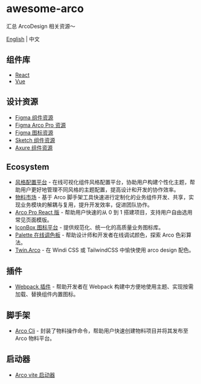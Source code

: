 # awesome-arco

汇总 ArcoDesign 相关资源～

[English](./README.md) | 中文

## 组件库

* [React](https://github.com/arco-design/arco-design)
* [Vue](https://github.com/arco-design/arco-design-vue)

## 设计资源

* [Figma 组件资源](https://www.figma.com/file/M66cTiLXHa4SVyZIlfY5Pb/arco-Design-System?node-id=7945%3A44563)
* [Figma Arco Pro 资源](https://www.figma.com/file/dp8okiO9c6tKdBmqv1m1R2/Arco-Design-Pro?node-id=515%3A5594)
* [Figma 图标资源](https://www.figma.com/file/1ohmb16op4ogbI09ojLR5W/Arco-Design-Icons)
* [Sketch 组件资源](https://unpkg.byted-static.com/byted/arco-config/1.0.8/sketch/ArcoDesign_Sketch_Design.sketch)
* [Axure 组件资源](https://unpkg.byted-static.com/byted/arco-config/1.0.8/axure/ArcoDesign_Axure_Component.rp)

## Ecosystem

* [风格配置平台](https://arco.design/themes) - 在线可视化组件风格配置平台，协助用户构建个性化主题，帮助用户更好地管理不同风格的主题配置，提高设计和开发的协作效率。
* [物料市场](https://arco.design/material) - 基于 Arco 脚手架工具快速进行定制化的业务组件开发、共享，实现业务模块的解耦与复用，提升开发效率，促进团队协作。
* [Arco Pro React 版](https://arco.design/pro/) - 帮助用户快速的从 0 到 1 搭建项目，支持用户自由选用常见页面模版。
* [IconBox 图标平台](https://arco.design/iconbox) - 提供规范化、统一化的高质量业务图标库。
* [Palette 在线调色板](https://arco.design/palette) - 帮助设计师和开发者在线调试颜色，探索 Arco 色彩算法。
* [Twin.Arco](https://twin-arco.netlify.app/) - 在 Windi CSS 或 TailwindCSS 中愉快使用 arco design 配色。

## 插件

* [Webpack 插件](https://github.com/arco-design/arco-webpack-plugin) - 帮助开发者在 Webpack 构建中方便地使用主题、实现按需加载、替换组件内置图标。

## 脚手架

* [Arco Cli](https://github.com/arco-design/arco-cli) - 封装了物料操作命令，帮助用户快速创建物料项目并将其发布至 Arco 物料平台。

## 启动器

* [Arco vite 启动器](https://github.com/renyuanz/arco-design-vite-react-ts-starter)
